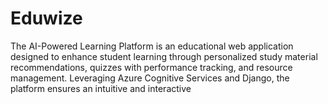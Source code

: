 # Eduwize
The AI-Powered Learning Platform is an educational web application designed to enhance student learning through personalized study material recommendations, quizzes with performance tracking, and resource management. Leveraging Azure Cognitive Services and Django, the platform ensures an intuitive and interactive 
